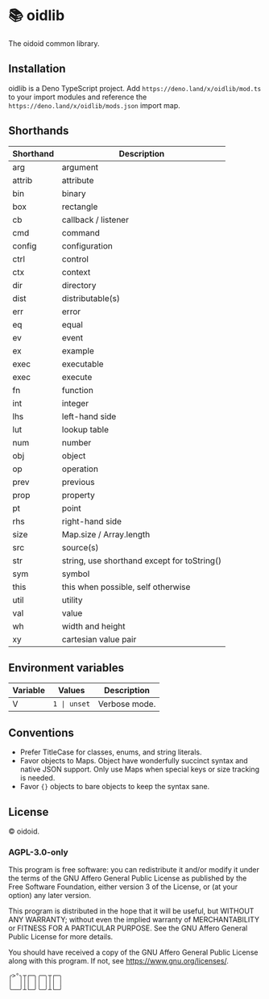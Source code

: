 # 📚 oidlib

The oidoid common library.

## Installation

oidlib is a Deno TypeScript project. Add `https://deno.land/x/oidlib/mod.ts` to
your import modules and reference the `https://deno.land/x/oidlib/mods.json`
import map.

## Shorthands

| Shorthand | Description                                 |
| --------- | ------------------------------------------- |
| arg       | argument                                    |
| attrib    | attribute                                   |
| bin       | binary                                      |
| box       | rectangle                                   |
| cb        | callback / listener                         |
| cmd       | command                                     |
| config    | configuration                               |
| ctrl      | control                                     |
| ctx       | context                                     |
| dir       | directory                                   |
| dist      | distributable(s)                            |
| err       | error                                       |
| eq        | equal                                       |
| ev        | event                                       |
| ex        | example                                     |
| exec      | executable                                  |
| exec      | execute                                     |
| fn        | function                                    |
| int       | integer                                     |
| lhs       | left-hand side                              |
| lut       | lookup table                                |
| num       | number                                      |
| obj       | object                                      |
| op        | operation                                   |
| prev      | previous                                    |
| prop      | property                                    |
| pt        | point                                       |
| rhs       | right-hand side                             |
| size      | Map.size / Array.length                     |
| src       | source(s)                                   |
| str       | string, use shorthand except for toString() |
| sym       | symbol                                      |
| this      | this when possible, self otherwise          |
| util      | utility                                     |
| val       | value                                       |
| wh        | width and height                            |
| xy        | cartesian value pair                        |

## Environment variables

| Variable | Values       | Description   |
| -------- | ------------ | ------------- |
| V        | `1 \| unset` | Verbose mode. |

## Conventions

- Prefer TitleCase for classes, enums, and string literals.
- Favor objects to Maps. Object have wonderfully succinct syntax and native JSON
  support. Only use Maps when special keys or size tracking is needed.
- Favor `{}` objects to bare objects to keep the syntax sane.

## License

© oidoid.

### AGPL-3.0-only

This program is free software: you can redistribute it and/or modify it under
the terms of the GNU Affero General Public License as published by the Free
Software Foundation, either version 3 of the License, or (at your option) any
later version.

This program is distributed in the hope that it will be useful, but WITHOUT ANY
WARRANTY; without even the implied warranty of MERCHANTABILITY or FITNESS FOR A
PARTICULAR PURPOSE. See the GNU Affero General Public License for more details.

You should have received a copy of the GNU Affero General Public License along
with this program. If not, see <https://www.gnu.org/licenses/>.

```
╭>°╮┬┌─╮╭─╮┬┌─╮
│  │││ ││ │││ │
╰──╯┴└─╯╰─╯┴└─╯
```
